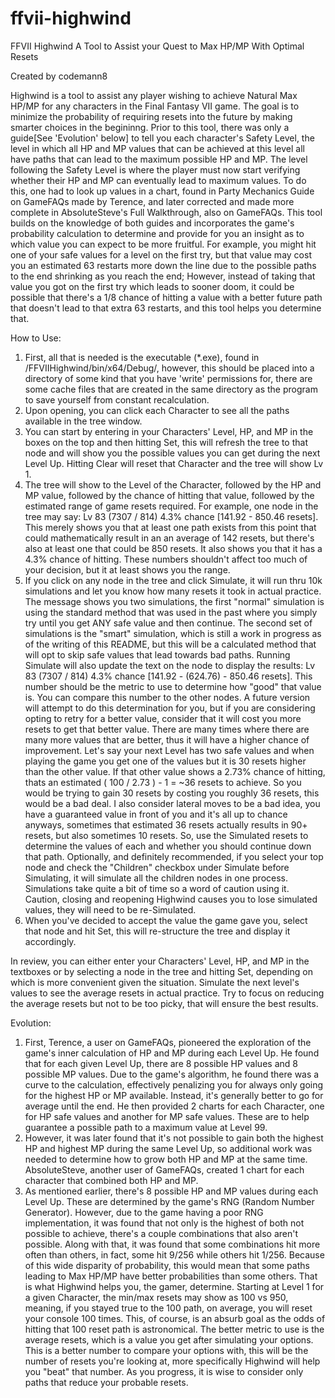 # ffvii-highwind
FFVII Highwind
A Tool to Assist your Quest to Max HP/MP With Optimal Resets

Created by codemann8

Highwind is a tool to assist any player wishing to achieve Natural Max HP/MP for any characters in the Final Fantasy VII game.  The goal is to minimize the probability of requiring resets into the future by making smarter choices in the begininng.  Prior to this tool, there was only a guide[See 'Evolution' below] to tell you each character's Safety Level, the level in which all HP and MP values that can be achieved at this level all have paths that can lead to the maximum possible HP and MP.  The level following the Safety Level is where the player must now start verifying whether their HP and MP can eventually lead to maximum values.  To do this, one had to look up values in a chart, found in Party Mechanics Guide on GameFAQs made by Terence, and later corrected and made more complete in AbsoluteSteve's Full Walkthrough, also on GameFAQs.  This tool builds on the knowledge of both guides and incorporates the game's probability calculation to determine and provide for you an insight as to which value you can expect to be more fruitful.  For example, you might hit one of your safe values for a level on the first try, but that value may cost you an estimated 63 restarts more down the line due to the possible paths to the end shrinking as you reach the end; However, instead of taking that value you got on the first try which leads to sooner doom, it could be possible that there's a 1/8 chance of hitting a value with a better future path that doesn't lead to that extra 63 restarts, and this tool helps you determine that.

How to Use:
1) First, all that is needed is the executable (*.exe), found in /FFVIIHighwind/bin/x64/Debug/, however, this should be placed into a directory of some kind that you have 'write' permissions for, there are some cache files that are created in the same directory as the program to save yourself from constant recalculation.
2) Upon opening, you can click each Character to see all the paths available in the tree window.
3) You can start by entering in your Characters' Level, HP, and MP in the boxes on the top and then hitting Set, this will refresh the tree to that node and will show you the possible values you can get during the next Level Up.  Hitting Clear will reset that Character and the tree will show Lv 1.
3) The tree will show to the Level of the Character, followed by the HP and MP value, followed by the chance of hitting that value, followed by the estimated range of game resets required. For example, one node in the tree may say: Lv 83 (7307 / 814) 4.3% chance [141.92 - 850.46 resets]. This merely shows you that at least one path exists from this point that could mathematically result in an an average of 142 resets, but there's also at least one that could be 850 resets. It also shows you that it has a 4.3% chance of hitting.  These numbers shouldn't affect too much of your decision, but it at least shows you the range.
4) If you click on any node in the tree and click Simulate, it will run thru 10k simulations and let you know how many resets it took in actual practice. The message shows you two simulations, the first "normal" simulation is using the standard method that was used in the past where you simply try until you get ANY safe value and then continue. The second set of simulations is the "smart" simulation, which is still a work in progress as of the writing of this README, but this will be a calculated method that will opt to skip safe values that lead towards bad paths.  Running Simulate will also update the text on the node to display the results: Lv 83 (7307 / 814) 4.3% chance [141.92 - (624.76) - 850.46 resets]. This number should be the metric to use to determine how "good" that value is. You can compare this number to the other nodes. A future version will attempt to do this determination for you, but if you are considering opting to retry for a better value, consider that it will cost you more resets to get that better value.  There are many times where there are many more values that are better, thus it will have a higher chance of improvement. Let's say your next Level has two safe values and when playing the game you get one of the values but it is 30 resets higher than the other value. If that other value shows a 2.73% chance of hitting, thats an estimated ( 100 / 2.73 ) - 1 = ~36 resets to achieve.  So you would be trying to gain 30 resets by costing you roughly 36 resets, this would be a bad deal.  I also consider lateral moves to be a bad idea, you have a guaranteed value in front of you and it's all up to chance anyways, sometimes that estimated 36 resets actually results in 90+ resets, but also sometimes 10 resets. So, use the Simulated resets to determine the values of each and whether you should continue down that path.  Optionally, and definitely recommended, if you select your top node and check the "Children" checkbox under Simulate before Simulating, it will simulate all the children nodes in one process. Simulations take quite a bit of time so a word of caution using it.  Caution, closing and reopening Highwind causes you to lose simulated values, they will need to be re-Simulated.
5) When you've decided to accept the value the game gave you, select that node and hit Set, this will re-structure the tree and display it accordingly.

In review, you can either enter your Characters' Level, HP, and MP in the textboxes or by selecting a node in the tree and hitting Set, depending on which is more convenient given the situation. Simulate the next level's values to see the average resets in actual practice.  Try to focus on reducing the average resets but not to be too picky, that will ensure the best results.

Evolution:
1) First, Terence, a user on GameFAQs, pioneered the exploration of the game's inner calculation of HP and MP during each Level Up.  He found that for each given Level Up, there are 8 possible HP values and 8 possible MP values.  Due to the game's algorithm, he found there was a curve to the calculation, effectively penalizing you for always only going for the highest HP or MP available.  Instead, it's generally better to go for average until the end.  He then provided 2 charts for each Character, one for HP safe values and another for MP safe values.  These are to help guarantee a possible path to a maximum value at Level 99.
2) However, it was later found that it's not possible to gain both the highest HP and highest MP during the same Level Up, so additional work was needed to determine how to grow both HP and MP at the same time.  AbsoluteSteve, another user of GameFAQs, created 1 chart for each character that combined both HP and MP.
3) As mentioned earlier, there's 8 possible HP and MP values during each Level Up.  These are determined by the game's RNG (Random Number Generator). However, due to the game having a poor RNG implementation, it was found that not only is the highest of both not possible to achieve, there's a couple combinations that also aren't possible.  Along with that, it was found that some combinations hit more often than others, in fact, some hit 9/256 while others hit 1/256.  Because of this wide disparity of probability, this would mean that some paths leading to Max HP/MP have better probabilities than some others.  That is what Highwind helps you, the gamer, determine.  Starting at Level 1 for a given Character, the min/max resets may show as 100 vs 950, meaning, if you stayed true to the 100 path, on average, you will reset your console 100 times.  This, of course, is an absurb goal as the odds of hitting that 100 reset path is astronomical.  The better metric to use is the average resets, which is a value you get after simulating your options.  This is a better number to compare your options with, this will be the number of resets you're looking at, more specifically Highwind will help you "beat" that number. As you progress, it is wise to consider only paths that reduce your probable resets.
